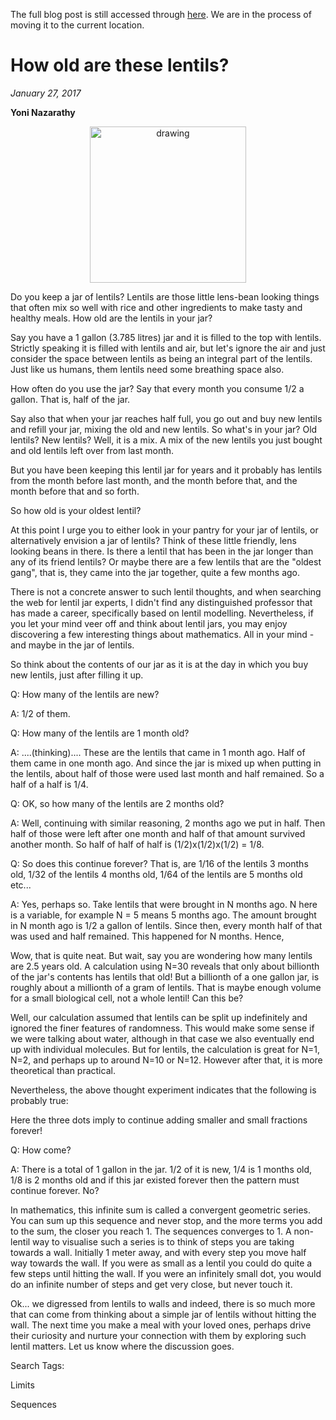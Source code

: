 The full blog post is still accessed through [here](https://www.1onepsilon.com/single-post/2017/01/27/How-old-are-these-lentils). We are in the process of moving it to the current location.

# How old are these lentils?
*January 27, 2017*

**Yoni Nazarathy**

<center>
 <img class = "blog-inline-image" src="https://es-app.com/assets/ju3s14.png" alt="drawing" width="250px"/>
</center> 

Do you keep a jar of lentils? Lentils are those little lens-bean looking things that often mix so well with rice and other ingredients to make tasty and healthy meals. How old are the lentils in your jar?

 

Say you have a 1 gallon (3.785 litres) jar and it is filled to the top with lentils. Strictly speaking it is filled with lentils and air, but let's ignore the air and just consider the space between lentils as being an integral part of the lentils. Just like us humans, them lentils need some breathing space also.

 

How often do you use the jar? Say that every month you consume 1/2 a gallon. That is, half of the jar. 

 

Say also that when your jar reaches half full, you go out and buy new lentils and refill your jar, mixing the old and new lentils. So what's in your jar? Old lentils? New lentils? Well, it is a mix. A mix of the new lentils you just bought and old lentils left over from last month.

 

But you have been keeping this lentil jar for years and it probably has lentils from the month before last month, and the month before that, and the month before that and so forth.

 

So how old is your oldest lentil? 

 

At this point I urge you to either look in your pantry for your jar of lentils, or alternatively envision a jar of lentils? Think of these little friendly, lens looking beans in there. Is there a lentil that has been in the jar longer than any of its friend lentils? Or maybe there are a few lentils that are the "oldest gang", that is, they came into the jar together, quite a few months ago.

 

There is not a concrete answer to such lentil thoughts, and when searching the web for lentil jar experts, I didn't find any distinguished professor that has made a career, specifically based on lentil modelling. Nevertheless, if you let your mind veer off and think about lentil jars, you may enjoy discovering a few interesting things about mathematics. All in your mind - and maybe in the jar of lentils.

 

So think about the contents of our jar as it is at the day in which you buy new lentils, just after filling it up.

 

Q: How many of the lentils are new?

A: 1/2 of them.

 

Q: How many of the lentils are 1 month old?

A: ....(thinking).... These are the lentils that came in 1 month ago. Half of them came in one month ago. And since the jar is mixed up when putting in the lentils, about half of those were used last month and half remained. So a half of a half is 1/4.

 

Q: OK, so how many of the lentils are 2 months old?

A: Well, continuing with similar reasoning, 2 months ago we put in half. Then half of those were left after one month and half of that amount survived another month. So half of half of half is (1/2)x(1/2)x(1/2) = 1/8. 

 

Q: So does this continue forever? That is, are 1/16 of the lentils 3 months old, 1/32 of the lentils 4 months old, 1/64 of the lentils are 5 months old etc...

A: Yes, perhaps so. Take lentils that were brought in N months ago. N here is a variable, for example N = 5 means 5 months ago. The amount brought in N month ago is 1/2 a gallon of lentils.  Since then, every month half of that was used and half remained. This happened for N months. Hence,


Wow, that is quite neat. But wait, say you are wondering how many lentils are 2.5 years old. A calculation using N=30 reveals that only about billionth of the jar's contents has lentils that old! But a billionth of a one gallon jar, is roughly about a millionth of a gram of lentils. That is maybe enough volume for a small biological cell, not a whole lentil! Can this be?

 

Well, our calculation assumed that lentils can be split up indefinitely and ignored the finer features of randomness. This would make some sense if we were talking about water, although in that case we also eventually end up with individual molecules. But for lentils, the calculation is great for N=1, N=2, and perhaps up to around N=10 or N=12. However after that, it is more theoretical than practical.

 

Nevertheless, the above thought experiment indicates that the following is probably true:


Here the three dots imply to continue adding smaller and small fractions forever! 

 

Q: How come?

A: There is a total of 1 gallon in the jar. 1/2 of it is new, 1/4 is 1 months old, 1/8 is 2 months old and if this jar existed forever then the pattern must continue forever. No?

 

In mathematics, this infinite sum is called a convergent geometric series. You can sum up this sequence and never stop, and the more terms you add to the sum, the closer you reach 1. The sequences converges to 1. A non-lentil way to visualise such a series is to think of steps you are taking towards a wall. Initially 1 meter away, and with every step you move half way towards the wall. If you were as small as a lentil you could do quite a few steps until hitting the wall. If you were an infinitely small dot, you would do an infinite number of steps and get very close, but never touch it. 

 

Ok... we digressed from lentils to walls and indeed, there is so much more that can come from thinking about a simple jar of lentils without hitting the wall. The next time you make a meal with your loved ones, perhaps drive their curiosity and nurture your connection with them by exploring such lentil matters. Let us know where the discussion goes.

 

 

Search Tags:

Limits

Sequences

